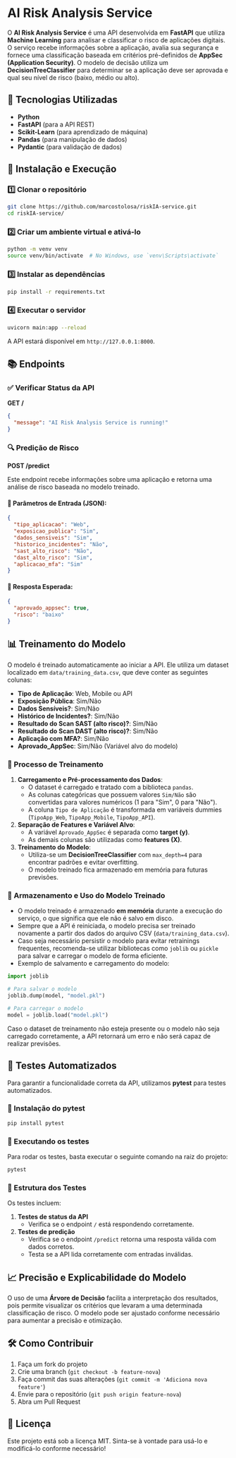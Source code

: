 # AI Risk Analysis Service

O **AI Risk Analysis Service** é uma API desenvolvida em **FastAPI** que utiliza **Machine Learning** para analisar e classificar o risco de aplicações digitais. O serviço recebe informações sobre a aplicação, avalia sua segurança e fornece uma classificação baseada em critérios pré-definidos de **AppSec (Application Security)**. O modelo de decisão utiliza um **DecisionTreeClassifier** para determinar se a aplicação deve ser aprovada e qual seu nível de risco (baixo, médio ou alto).

## 📌 Tecnologias Utilizadas
- **Python**
- **FastAPI** (para a API REST)
- **Scikit-Learn** (para aprendizado de máquina)
- **Pandas** (para manipulação de dados)
- **Pydantic** (para validação de dados)

## 🚀 Instalação e Execução

### 1️⃣ Clonar o repositório
```bash
git clone https://github.com/marcostolosa/riskIA-service.git
cd riskIA-service/
```

### 2️⃣ Criar um ambiente virtual e ativá-lo
```bash
python -m venv venv
source venv/bin/activate  # No Windows, use `venv\Scripts\activate`
```

### 3️⃣ Instalar as dependências
```bash
pip install -r requirements.txt
```

### 4️⃣ Executar o servidor
```bash
uvicorn main:app --reload
```

A API estará disponível em `http://127.0.0.1:8000`.

## 📚 Endpoints

### ✅ Verificar Status da API
**GET /**
```json
{
  "message": "AI Risk Analysis Service is running!"
}
```

### 🔍 Predição de Risco
**POST /predict**

Este endpoint recebe informações sobre uma aplicação e retorna uma análise de risco baseada no modelo treinado.

#### 🔹 Parâmetros de Entrada (JSON):
```json
{
  "tipo_aplicacao": "Web",
  "exposicao_publica": "Sim",
  "dados_sensiveis": "Sim",
  "historico_incidentes": "Não",
  "sast_alto_risco": "Não",
  "dast_alto_risco": "Sim",
  "aplicacao_mfa": "Sim"
}
```

#### 🔹 Resposta Esperada:
```json
{
  "aprovado_appsec": true,
  "risco": "baixo"
}
```

## 📊 Treinamento do Modelo
O modelo é treinado automaticamente ao iniciar a API. Ele utiliza um dataset localizado em `data/training_data.csv`, que deve conter as seguintes colunas:

- **Tipo de Aplicação**: Web, Mobile ou API
- **Exposição Pública**: Sim/Não
- **Dados Sensíveis?**: Sim/Não
- **Histórico de Incidentes?**: Sim/Não
- **Resultado do Scan SAST (alto risco)?**: Sim/Não
- **Resultado do Scan DAST (alto risco)?**: Sim/Não
- **Aplicação com MFA?**: Sim/Não
- **Aprovado_AppSec**: Sim/Não (Variável alvo do modelo)

### 🔹 Processo de Treinamento
1. **Carregamento e Pré-processamento dos Dados**:
   - O dataset é carregado e tratado com a biblioteca `pandas`.
   - As colunas categóricas que possuem valores `Sim/Não` são convertidas para valores numéricos (1 para "Sim", 0 para "Não").
   - A coluna `Tipo de Aplicação` é transformada em variáveis dummies (`TipoApp_Web`, `TipoApp_Mobile`, `TipoApp_API`).
2. **Separação de Features e Variável Alvo**:
   - A variável `Aprovado_AppSec` é separada como **target (y)**.
   - As demais colunas são utilizadas como **features (X)**.
3. **Treinamento do Modelo**:
   - Utiliza-se um **DecisionTreeClassifier** com `max_depth=4` para encontrar padrões e evitar overfitting.
   - O modelo treinado fica armazenado em memória para futuras previsões.

### 🔹 Armazenamento e Uso do Modelo Treinado
- O modelo treinado é armazenado **em memória** durante a execução do serviço, o que significa que ele não é salvo em disco.
- Sempre que a API é reiniciada, o modelo precisa ser treinado novamente a partir dos dados do arquivo CSV (`data/training_data.csv`).
- Caso seja necessário persistir o modelo para evitar retrainings frequentes, recomenda-se utilizar bibliotecas como `joblib` ou `pickle` para salvar e carregar o modelo de forma eficiente.
- Exemplo de salvamento e carregamento do modelo:

```python
import joblib

# Para salvar o modelo
joblib.dump(model, "model.pkl")

# Para carregar o modelo
model = joblib.load("model.pkl")
```

Caso o dataset de treinamento não esteja presente ou o modelo não seja carregado corretamente, a API retornará um erro e não será capaz de realizar previsões.

## 🧪 Testes Automatizados
Para garantir a funcionalidade correta da API, utilizamos **pytest** para testes automatizados.

### 🔹 Instalação do pytest
```bash
pip install pytest
```

### 🔹 Executando os testes
Para rodar os testes, basta executar o seguinte comando na raiz do projeto:
```bash
pytest
```

### 🔹 Estrutura dos Testes
Os testes incluem:
1. **Testes de status da API**
   - Verifica se o endpoint `/` está respondendo corretamente.
2. **Testes de predição**
   - Verifica se o endpoint `/predict` retorna uma resposta válida com dados corretos.
   - Testa se a API lida corretamente com entradas inválidas.

## 📈 Precisão e Explicabilidade do Modelo
O uso de uma **Árvore de Decisão** facilita a interpretação dos resultados, pois permite visualizar os critérios que levaram a uma determinada classificação de risco. O modelo pode ser ajustado conforme necessário para aumentar a precisão e otimização.

## 🛠 Como Contribuir
1. Faça um fork do projeto
2. Crie uma branch (`git checkout -b feature-nova`)
3. Faça commit das suas alterações (`git commit -m 'Adiciona nova feature'`)
4. Envie para o repositório (`git push origin feature-nova`)
5. Abra um Pull Request

## 📄 Licença
Este projeto está sob a licença MIT. Sinta-se à vontade para usá-lo e modificá-lo conforme necessário!
